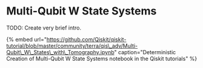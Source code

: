 # Multi-Qubit W State Systems

TODO: Create very brief intro.

{% embed url="https://github.com/Qiskit/qiskit-tutorial/blob/master/community/terra/qis\_adv/Multi-Qubit\_W\_States\_with\_Tomography.ipynb" caption="Deterministic Creation of Multi-Qubit W State Systems notebook in the Qiskit tutorials" %}


